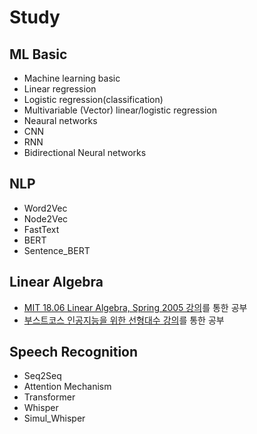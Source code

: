 # Study

## ML Basic
- Machine learning basic
- Linear regression
- Logistic regression(classification)
- Multivariable (Vector) linear/logistic regression
- Neaural networks
- CNN
- RNN
- Bidirectional Neural networks

## NLP
- Word2Vec
- Node2Vec
- FastText
- BERT
- Sentence_BERT

## Linear Algebra
- [MIT 18.06 Linear Algebra, Spring 2005 강의](https://youtube.com/playlist?list=PLE7DDD91010BC51F8&si=xhU9hwC8e3WewbKC)를 통한 공부
- [부스트코스 인공지능을 위한 선형대수 강의](www.boostcourse.org/ai251)를 통한 공부



## Speech Recognition
- Seq2Seq
- Attention Mechanism
- Transformer
- Whisper
- Simul_Whisper
